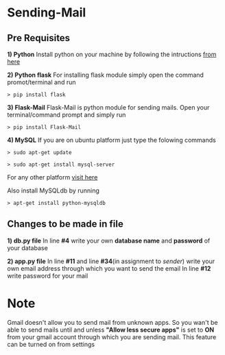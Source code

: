 # Sending-Mail

## Pre Requisites

**1) Python**
  Install python on your machine by following the intructions [from here](https://www.python.org/getit/)
  
**2) Python flask**
    For installing flask module simply open the command promot/terminal and run 
    
    > pip install flask
  
**3) Flask-Mail**
    Flask-Mail is python module for sending mails. Open your terminal/command prompt and simply run
    
    > pip install Flask-Mail
    
**4) MySQL**
  If you are on ubuntu platform just type the folowing commands
  
    > sudo apt-get update
  
    > sudo apt-get install mysql-server

For any other platform [visit here](https://dev.mysql.com/doc/mysql-installation-excerpt/5.7/en/)

Also install MySQLdb by running

    > apt-get install python-mysqldb

## Changes to be made in file

**1) db.py file**
    In line **#4** write your own **database name** and **password** of your database
 
**2) app.py file**
    In line **#11** and line **#34**(in assignment to *sender*) write your own email address through which you want to send the email
    In line **#12** write password for your mail

# Note
Gmail doesn't allow you to send mail from unknown apps. So you wan't be able to send mails until and unless **"Allow less secure apps"** is set to **ON** from your gmail account through which you are sending mail. This feature can be turned on from settings
